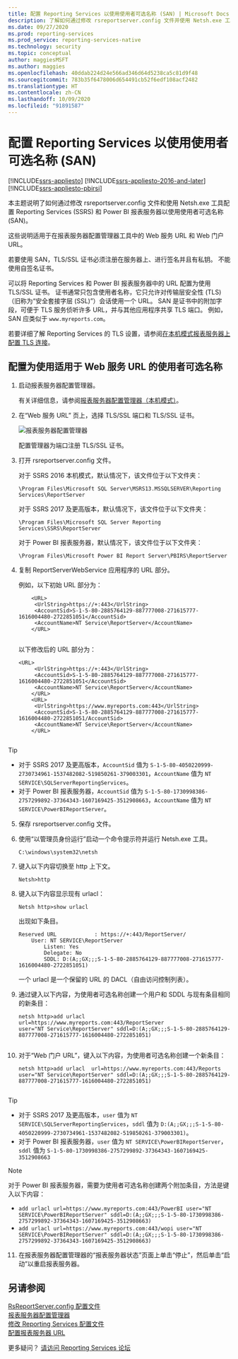 ```yaml
---
title: 配置 Reporting Services 以使用使用者可选名称 (SAN) | Microsoft Docs
description: 了解如何通过修改 rsreportserver.config 文件并使用 Netsh.exe 工具来配置 SQL Server Reporting Services 和 Power BI 报表服务器以使用 SAN。
ms.date: 09/27/2020
ms.prod: reporting-services
ms.prod_service: reporting-services-native
ms.technology: security
ms.topic: conceptual
author: maggiesMSFT
ms.author: maggies
ms.openlocfilehash: 40ddab224d24e566ad346d64d5238ca5c81d9f48
ms.sourcegitcommit: 783b35f6478006d654491cb52f6edf108acf2482
ms.translationtype: HT
ms.contentlocale: zh-CN
ms.lasthandoff: 10/09/2020
ms.locfileid: "91891587"
---
```

# <a name="configure-reporting-services-to-use-a-subject-alternative-name-san"></a>配置 Reporting Services 以使用使用者可选名称 (SAN)

[!INCLUDE[ssrs-appliesto](../../includes/ssrs-appliesto.md)] [!INCLUDE[ssrs-appliesto-2016-and-later](../../includes/ssrs-appliesto-2016-and-later.md)] [!INCLUDE[ssrs-appliesto-pbirsi](../../includes/ssrs-appliesto-pbirs.md)]

本主题说明了如何通过修改 rsreportserver.config 文件和使用 Netsh.exe 工具配置 Reporting Services (SSRS) 和 Power BI 报表服务器以使用使用者可选名称 (SAN)。

这些说明适用于在报表服务器配置管理器工具中的 Web 服务 URL 和 Web 门户 URL。

若要使用 SAN，TLS/SSL 证书必须注册在服务器上、进行签名并且有私钥。 不能使用自签名证书。

可以将 Reporting Services 和 Power BI 报表服务器中的 URL 配置为使用 TLS/SSL 证书。 证书通常只包含使用者名称，它只允许对传输层安全性 (TLS)（旧称为“安全套接字层 (SSL)”）会话使用一个 URL。 SAN 是证书中的附加字段，可便于 TLS 服务侦听许多 URL，并与其他应用程序共享 TLS 端口。 例如，SAN 应类似于 `www.myreports.com`。

若要详细了解 Reporting Services 的 TLS 设置，请参阅[在本机模式报表服务器上配置 TLS 连接](../../reporting-services/security/configure-ssl-connections-on-a-native-mode-report-server.md)。  
  
## <a name="configure-to-use-a-subject-alternative-name-for-web-service-url"></a>配置为使用适用于 Web 服务 URL 的使用者可选名称
  
1.  启动报表服务器配置管理器。  
  
     有关详细信息，请参阅[报表服务器配置管理器（本机模式）](../../reporting-services/install-windows/reporting-services-configuration-manager-native-mode.md)。  
  
2.  在“Web 服务 URL”  页上，选择 TLS/SSL 端口和 TLS/SSL 证书。  
  
     ![报表服务器配置管理器](../../reporting-services/report-server-sharepoint/media/reportingservices-configurationmanager.png "报表服务器配置管理器")  
  
     配置管理器为端口注册 TLS/SSL 证书。  
  
3.  打开 rsreportserver.config 文件。  
  
     对于 SSRS 2016 本机模式，默认情况下，该文件位于以下文件夹：  
  
    ```  
    \Program Files\Microsoft SQL Server\MSRS13.MSSQLSERVER\Reporting Services\ReportServer  
    ```  
  
     对于 SSRS 2017 及更高版本，默认情况下，该文件位于以下文件夹：  
  
    ```  
    \Program Files\Microsoft SQL Server Reporting Services\SSRS\ReportServer  
    ```  
    
     对于 Power BI 报表服务器，默认情况下，该文件位于以下文件夹：  
  
    ```  
    \Program Files\Microsoft Power BI Report Server\PBIRS\ReportServer  
    ```  
  
4.  复制 ReportServerWebService 应用程序的 URL 部分。
  
     例如，以下初始 URL 部分为：  
  
    ```  
        <URL>  
         <UrlString>https://+:443</UrlString>  
         <AccountSid>S-1-5-80-2885764129-887777008-271615777-1616004480-2722851051</AccountSid>  
         <AccountName>NT Service\ReportServer</AccountName>  
        </URL>  
  
    ```  
  
     以下修改后的 URL 部分为：
  
    ```  
    <URL>  
         <UrlString>https://+:443</UrlString>  
         <AccountSid>S-1-5-80-2885764129-887777008-271615777-1616004480-2722851051</AccountSid>  
         <AccountName>NT Service\ReportServer</AccountName>  
        </URL>  
        <URL>  
         <UrlString>https://www.myreports.com:443</UrlString>  
         <AccountSid>S-1-5-80-2885764129-887777008-271615777-1616004480-2722851051/AccountSid>  
         <AccountName>NT Service\ReportServer</AccountName>  
        </URL>  
  
    ```  
  
  > [!TIP]  
>  * 对于 SSRS 2017 及更高版本，`AccountSid` 值为 `S-1-5-80-4050220999-2730734961-1537482082-519850261-379003301`，`AccountName` 值为 `NT SERVICE\SQLServerReportingServices`。
>  * 对于 Power BI 报表服务器，`AccountSid` 值为 `S-1-5-80-1730998386-2757299892-37364343-1607169425-3512908663`，`AccountName` 值为 `NT SERVICE\PowerBIReportServer`。
  
5.  保存 rsreportserver.config 文件。  
  
6.  使用“以管理员身份运行”启动一个命令提示符并运行 Netsh.exe 工具。  
  
    ```  
    C:\windows\system32\netsh  
    ```  
  
7.  键入以下内容切换至 http 上下文。  
  
    ```  
    Netsh>http  
    ```  
  
8.  键入以下内容显示现有 urlacl：
  
    ```  
    Netsh http>show urlacl  
    ```  
  
     出现如下条目。  
  
    ```  
    Reserved URL            : https://+:443/ReportServer/  
        User: NT SERVICE\ReportServer  
            Listen: Yes  
            Delegate: No  
            SDDL: D:(A;;GX;;;S-1-5-80-2885764129-887777008-271615777-1616004480-2722851051)  
    ```  
  
     一个 urlacl 是一个保留的 URL 的 DACL（自由访问控制列表）。  
  
9. 通过键入以下内容，为使用者可选名称创建一个用户和 SDDL 与现有条目相同的新条目：  
  
    ```  
    netsh http>add urlacl  url=https://www.myreports.com:443/ReportServer    
    user="NT Service\ReportServer" sddl=D:(A;;GX;;;S-1-5-80-2885764129-887777008-271615777-1616004480-2722851051)  
  
    ```  
  
10. 对于“Web 门户 URL”，键入以下内容，为使用者可选名称创建一个新条目：

    ```  
    netsh http>add urlacl  url=https://www.myreports.com:443/Reports  
    user="NT Service\ReportServer" sddl=D:(A;;GX;;;S-1-5-80-2885764129-887777008-271615777-1616004480-2722851051)  
  
    ```  
> [!TIP]  
>  * 对于 SSRS 2017 及更高版本，`user` 值为 `NT SERVICE\SQLServerReportingServices`，`sddl` 值为 `D:(A;;GX;;;S-1-5-80-4050220999-2730734961-1537482082-519850261-379003301)`。
>  * 对于 Power BI 报表服务器，`user` 值为 `NT SERVICE\PowerBIReportServer`，`sddl` 值为 `S-1-5-80-1730998386-2757299892-37364343-1607169425-3512908663`

> [!NOTE]  
> 对于 Power BI 报表服务器，需要为使用者可选名称创建两个附加条目，方法是键入以下内容：
>  * `add urlacl url=https://www.myreports.com:443/PowerBI user="NT SERVICE\PowerBIReportServer" sddl=D:(A;;GX;;;S-1-5-80-1730998386-2757299892-37364343-1607169425-3512908663)`
>  * `add urlacl url=https://www.myreports.com:443/wopi user="NT SERVICE\PowerBIReportServer" sddl=D:(A;;GX;;;S-1-5-80-1730998386-2757299892-37364343-1607169425-3512908663)`

11. 在报表服务器配置管理器的“报表服务器状态”页面上单击“停止”，然后单击“启动”以重启报表服务器。  
  
## <a name="see-also"></a>另请参阅

 [RsReportServer.config 配置文件](../../reporting-services/report-server/rsreportserver-config-configuration-file.md)   
 [报表服务器配置管理器](../../reporting-services/install-windows/reporting-services-configuration-manager-native-mode.md)   
 [修改 Reporting Services 配置文件](../../reporting-services/report-server/modify-a-reporting-services-configuration-file-rsreportserver-config.md)   
 [配置报表服务器 URL](../../reporting-services/install-windows/configure-report-server-urls-ssrs-configuration-manager.md)

更多疑问？ [请访问 Reporting Services 论坛](https://go.microsoft.com/fwlink/?LinkId=620231)
